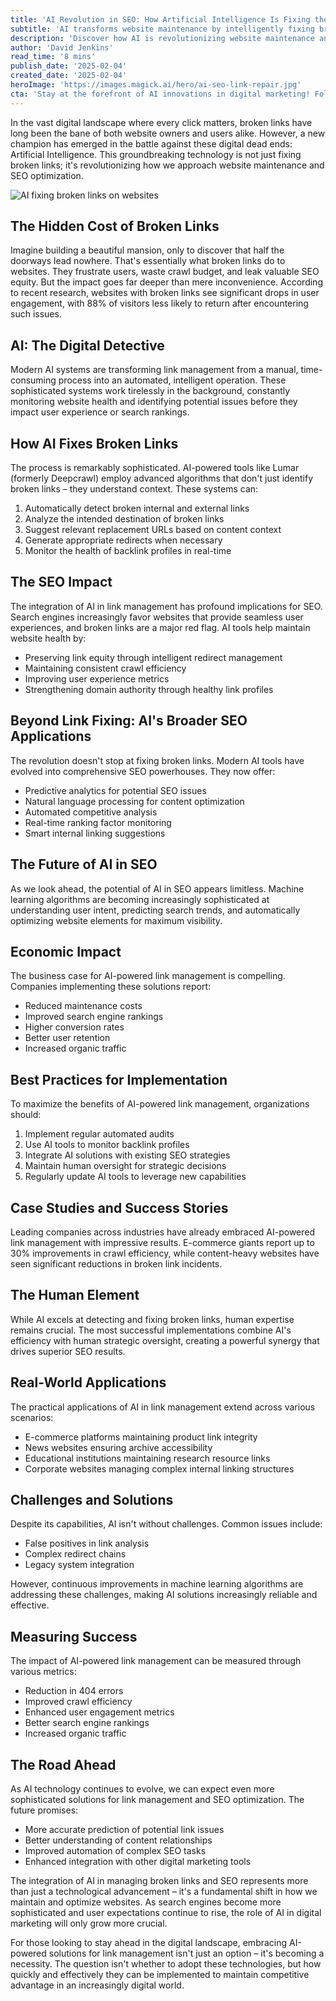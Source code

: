 ```yaml
---
title: 'AI Revolution in SEO: How Artificial Intelligence Is Fixing the Web's Broken Links'
subtitle: 'AI transforms website maintenance by intelligently fixing broken links and optimizing SEO'
description: 'Discover how AI is revolutionizing website maintenance and SEO by automatically fixing broken links and optimizing site performance. Learn about the sophisticated systems that work tirelessly to improve user experience and search rankings, while delivering significant economic benefits to businesses across industries.'
author: 'David Jenkins'
read_time: '8 mins'
publish_date: '2025-02-04'
created_date: '2025-02-04'
heroImage: 'https://images.magick.ai/hero/ai-seo-link-repair.jpg'
cta: 'Stay at the forefront of AI innovations in digital marketing! Follow us on LinkedIn at MagickAI for the latest insights and updates on how artificial intelligence is transforming the digital landscape.'
---
```


In the vast digital landscape where every click matters, broken links have long been the bane of both website owners and users alike. However, a new champion has emerged in the battle against these digital dead ends: Artificial Intelligence. This groundbreaking technology is not just fixing broken links; it's revolutionizing how we approach website maintenance and SEO optimization.

![AI fixing broken links on websites](https://i.magick.ai/PIXE/1738667977937_magick_img.webp)

## The Hidden Cost of Broken Links

Imagine building a beautiful mansion, only to discover that half the doorways lead nowhere. That's essentially what broken links do to websites. They frustrate users, waste crawl budget, and leak valuable SEO equity. But the impact goes far deeper than mere inconvenience. According to recent research, websites with broken links see significant drops in user engagement, with 88% of visitors less likely to return after encountering such issues.

## AI: The Digital Detective

Modern AI systems are transforming link management from a manual, time-consuming process into an automated, intelligent operation. These sophisticated systems work tirelessly in the background, constantly monitoring website health and identifying potential issues before they impact user experience or search rankings.

## How AI Fixes Broken Links

The process is remarkably sophisticated. AI-powered tools like Lumar (formerly Deepcrawl) employ advanced algorithms that don't just identify broken links – they understand context. These systems can:

1. Automatically detect broken internal and external links
2. Analyze the intended destination of broken links
3. Suggest relevant replacement URLs based on content context
4. Generate appropriate redirects when necessary
5. Monitor the health of backlink profiles in real-time

## The SEO Impact

The integration of AI in link management has profound implications for SEO. Search engines increasingly favor websites that provide seamless user experiences, and broken links are a major red flag. AI tools help maintain website health by:

- Preserving link equity through intelligent redirect management
- Maintaining consistent crawl efficiency
- Improving user experience metrics
- Strengthening domain authority through healthy link profiles

## Beyond Link Fixing: AI's Broader SEO Applications

The revolution doesn't stop at fixing broken links. Modern AI tools have evolved into comprehensive SEO powerhouses. They now offer:

- Predictive analytics for potential SEO issues
- Natural language processing for content optimization
- Automated competitive analysis
- Real-time ranking factor monitoring
- Smart internal linking suggestions

## The Future of AI in SEO

As we look ahead, the potential of AI in SEO appears limitless. Machine learning algorithms are becoming increasingly sophisticated at understanding user intent, predicting search trends, and automatically optimizing website elements for maximum visibility.

## Economic Impact

The business case for AI-powered link management is compelling. Companies implementing these solutions report:

- Reduced maintenance costs
- Improved search engine rankings
- Higher conversion rates
- Better user retention
- Increased organic traffic

## Best Practices for Implementation

To maximize the benefits of AI-powered link management, organizations should:

1. Implement regular automated audits
2. Use AI tools to monitor backlink profiles
3. Integrate AI solutions with existing SEO strategies
4. Maintain human oversight for strategic decisions
5. Regularly update AI tools to leverage new capabilities

## Case Studies and Success Stories

Leading companies across industries have already embraced AI-powered link management with impressive results. E-commerce giants report up to 30% improvements in crawl efficiency, while content-heavy websites have seen significant reductions in broken link incidents.

## The Human Element

While AI excels at detecting and fixing broken links, human expertise remains crucial. The most successful implementations combine AI's efficiency with human strategic oversight, creating a powerful synergy that drives superior SEO results.

## Real-World Applications

The practical applications of AI in link management extend across various scenarios:

- E-commerce platforms maintaining product link integrity
- News websites ensuring archive accessibility
- Educational institutions maintaining research resource links
- Corporate websites managing complex internal linking structures

## Challenges and Solutions

Despite its capabilities, AI isn't without challenges. Common issues include:

- False positives in link analysis
- Complex redirect chains
- Legacy system integration

However, continuous improvements in machine learning algorithms are addressing these challenges, making AI solutions increasingly reliable and effective.

## Measuring Success

The impact of AI-powered link management can be measured through various metrics:

- Reduction in 404 errors
- Improved crawl efficiency
- Enhanced user engagement metrics
- Better search engine rankings
- Increased organic traffic

## The Road Ahead

As AI technology continues to evolve, we can expect even more sophisticated solutions for link management and SEO optimization. The future promises:

- More accurate prediction of potential link issues
- Better understanding of content relationships
- Improved automation of complex SEO tasks
- Enhanced integration with other digital marketing tools

The integration of AI in managing broken links and SEO represents more than just a technological advancement – it's a fundamental shift in how we maintain and optimize websites. As search engines become more sophisticated and user expectations continue to rise, the role of AI in digital marketing will only grow more crucial.

For those looking to stay ahead in the digital landscape, embracing AI-powered solutions for link management isn't just an option – it's becoming a necessity. The question isn't whether to adopt these technologies, but how quickly and effectively they can be implemented to maintain competitive advantage in an increasingly digital world.